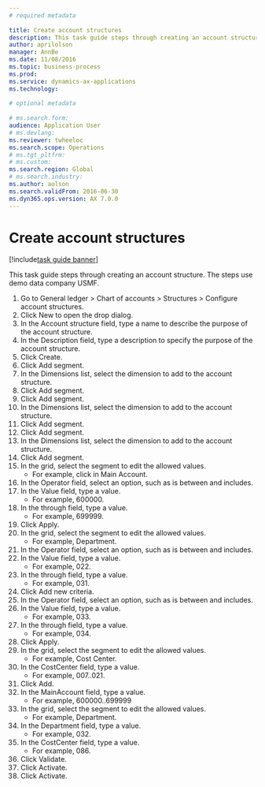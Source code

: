 ```yaml
--- 
# required metadata 
 
title: Create account structures
description: This task guide steps through creating an account structure. 
author: aprilolson
manager: AnnBe 
ms.date: 11/08/2016
ms.topic: business-process 
ms.prod:  
ms.service: dynamics-ax-applications 
ms.technology:  
 
# optional metadata 
 
# ms.search.form:   
audience: Application User 
# ms.devlang:  
ms.reviewer: twheeloc
ms.search.scope: Operations 
# ms.tgt_pltfrm:  
# ms.custom:  
ms.search.region: Global
# ms.search.industry: 
ms.author: aolson
ms.search.validFrom: 2016-06-30 
ms.dyn365.ops.version: AX 7.0.0 
---
```

# Create account structures

[!include[task guide banner](../../includes/task-guide-banner.md)]

This task guide steps through creating an account structure. The steps use demo data company USMF.

1. Go to General ledger > Chart of accounts > Structures > Configure account structures.
2. Click New to open the drop dialog.
3. In the Account structure field, type a name to describe the purpose of the account structure.
4. In the Description field, type a description to specify the purpose of the account structure.
5. Click Create.
6. Click Add segment.
7. In the Dimensions list, select the dimension to add to the account structure.
8. Click Add segment.
9. Click Add segment.
10. In the Dimensions list, select the dimension to add to the account structure.
11. Click Add segment.
12. Click Add segment.
13. In the Dimensions list, select the dimension to add to the account structure.
14. Click Add segment.
15. In the grid, select the segment to edit the allowed values.
    * For example, click in Main Account.  
16. In the Operator field, select an option, such as is between and includes.
17. In the Value field, type a value.
    * For example, 600000.  
18. In the through field, type a value.
    * For example, 699999.  
19. Click Apply.
20. In the grid, select the segment to edit the allowed values.
    * For example, Department.  
21. In the Operator field, select an option, such as is between and includes.
22. In the Value field, type a value.
    * For example, 022.  
23. In the through field, type a value.
    * For example, 031.  
24. Click Add new criteria.
25. In the Operator field, select an option, such as is between and includes.
26. In the Value field, type a value.
    * For example, 033.  
27. In the through field, type a value.
    * For example, 034.  
28. Click Apply.
29. In the grid, select the segment to edit the allowed values.
    * For example, Cost Center.  
30. In the CostCenter field, type a value.
    * For example, 007..021.  
31. Click Add.
32. In the MainAccount field, type a value.
    * For example, 600000..699999  
33. In the grid, select the segment to edit the allowed values.
    * For example, Department.  
34. In the Department field, type a value.
    * For example, 032.  
35. In the CostCenter field, type a value.
    * For example, 086.  
36. Click Validate.
37. Click Activate.
38. Click Activate.

